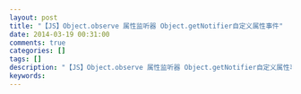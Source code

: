 ```yaml
---
layout: post
title: "【JS】Object.observe 属性监听器 Object.getNotifier自定义属性事件"
date: 2014-03-19 00:31:00 
comments: true
categories: []
tags: []
description: "【JS】Object.observe 属性监听器 Object.getNotifier自定义属性事件"
keywords: 
---
```





